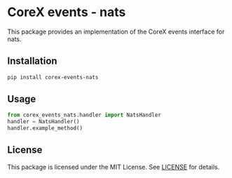 # CoreX events - nats

This package provides an implementation of the CoreX events interface for nats.

## Installation
~~~bash
pip install corex-events-nats
~~~

## Usage
~~~python
from corex_events_nats.handler import NatsHandler
handler = NatsHandler()
handler.example_method()
~~~

## License
This package is licensed under the MIT License. See [LICENSE](../LICENSE) for details.
